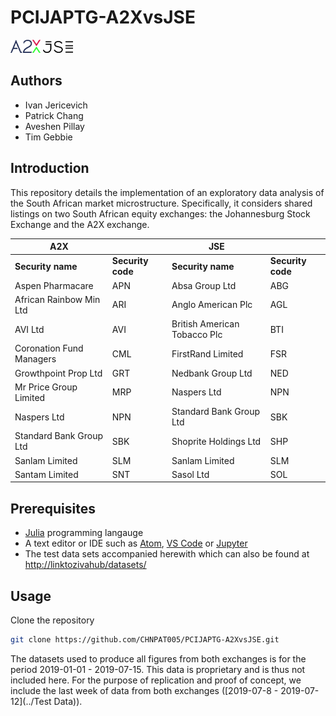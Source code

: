 # PCIJAPTG-A2XvsJSE

<img src="Figures/A2XLogo.png" width="48"> <img src="Figures/JSELogo.png" width="48">

## Authors
* Ivan Jericevich
* Patrick Chang
* Aveshen Pillay
* Tim Gebbie

## Introduction
This repository details the implementation of an exploratory data analysis of the South African market microstructure. Specifically, it considers shared listings on two South African equity exchanges: the Johannesburg Stock Exchange and the A2X exchange.

|A2X                     |                 |JSE                         |                 |
|------------------------|-----------------|----------------------------|-----------------|
|**Security name**       |**Security code**|**Security name**           |**Security code**|
|Aspen Pharmacare        |APN              |Absa Group Ltd              |ABG              |
|African Rainbow Min Ltd |ARI              |Anglo American Plc          |AGL              |
|AVI Ltd                 |AVI              |British American Tobacco Plc|BTI              |
|Coronation Fund Managers|CML              |FirstRand Limited           |FSR              |
|Growthpoint Prop Ltd    |GRT              |Nedbank Group Ltd           |NED              |
|Mr Price Group Limited  |MRP              |Naspers Ltd                 |NPN              |
|Naspers Ltd             |NPN              |Standard Bank Group Ltd     |SBK              |
|Standard Bank Group Ltd |SBK              |Shoprite Holdings Ltd       |SHP              |
|Sanlam Limited          |SLM              |Sanlam Limited              |SLM              |
|Santam Limited          |SNT              |Sasol Ltd                   |SOL              |


## Prerequisites
* [Julia](http://movielens.org) programming langauge
* A text editor or IDE such as [Atom](https://flight-manual.atom.io/getting-started/sections/installing-atom/), [VS Code](https://code.visualstudio.com/download) or [Jupyter](https://jupyter.org/install)
* The test data sets accompanied herewith which can also be found at <http://linktozivahub/datasets/>

## Usage
Clone the repository
```sh
git clone https://github.com/CHNPAT005/PCIJAPTG-A2XvsJSE.git
```
The datasets used to produce all figures from both exchanges is for the period 2019-01-01 - 2019-07-15. This data is proprietary and is thus not included here. For the purpose of replication and proof of concept, we include the last week of data from both exchanges ([2019-07-8 - 2019-07-12](../Test Data)).